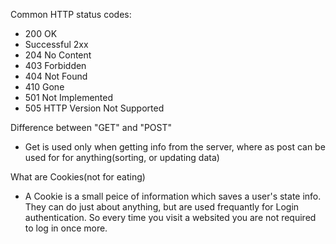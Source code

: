 Common HTTP status codes:
- 200 OK
- Successful 2xx
- 204 No Content
- 403 Forbidden
- 404 Not Found
- 410 Gone
- 501 Not Implemented
- 505 HTTP Version Not Supported

Difference between "GET" and "POST"
- Get is used only when getting info from the server, where as post can be used for for anything(sorting, or updating data)

What are Cookies(not for eating)
- A Cookie is a small peice of information which saves a user's state info. They can do just about anything, but are used frequantly for Login authentication. So every time you visit a websited you are not required to log in once more.